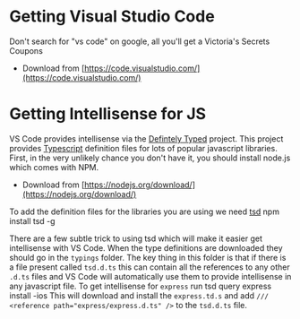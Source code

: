 Getting Visual Studio Code
==========================
Don't search for "vs code" on google, all you'll get a Victoria's Secrets Coupons
* Download from [https://code.visualstudio.com/](https://code.visualstudio.com/)

Getting Intellisense for JS
===========================
VS Code provides intellisense via the [Defintely Typed](https://github.com/borisyankov/DefinitelyTyped) project.
This project provides [Typescript](http://www.typescriptlang.org/) definition files for lots of popular javascript libraries.
First, in the very unlikely chance you don't have it, you should install node.js which comes with NPM. 
* Download from [https://nodejs.org/download/](https://nodejs.org/download/)

To add the definition files for the libraries you are using we need [tsd](https://www.npmjs.com/package/tsd)
	npm install tsd -g

There are a few subtle trick to using tsd which will make it easier get intellisense with VS Code.
When the type definitions are downloaded they should go in the `typings` folder.
The key thing in this folder is that if there is a file present called `tsd.d.ts` this can contain all the references to any other `.d.ts` files and VS Code will automatically use them to provide intellisense in any javascript file.
To get intellisense for `express` run
	tsd query express install -ios
This will download and install the `express.td.s` and add `/// <reference path="express/express.d.ts" />` to the `tsd.d.ts` file.

